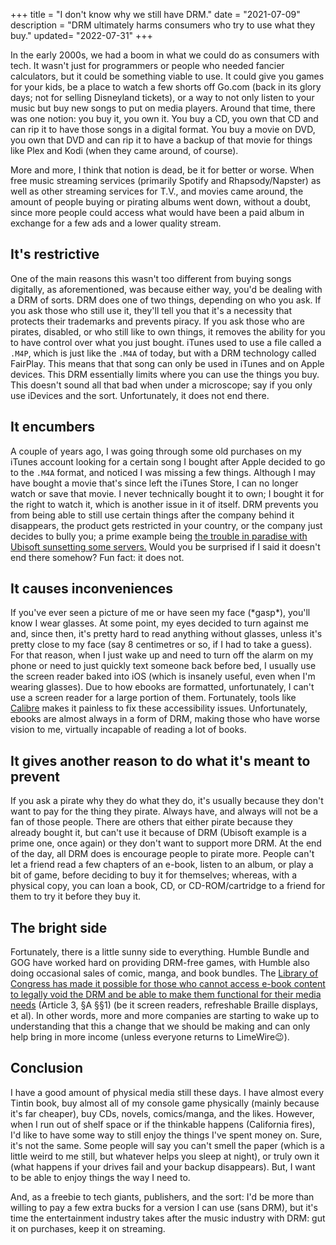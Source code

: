 +++
title = "I don't know why we still have DRM."
date = "2021-07-09"
description = "DRM ultimately harms consumers who try to use what they buy."
updated= "2022-07-31"
+++

In the early 2000s, we had a boom in what we could do as consumers with tech. It wasn't just for programmers or people who needed fancier calculators, but it could be something viable to use. It could give you games for your kids, be a place to watch a few shorts off Go.com (back in its glory days; not for selling Disneyland tickets), or a way to not only listen to your music but buy new songs to put on media players. Around that time, there was one notion: you buy it, you own it. You buy a CD, you own that CD and can rip it to have those songs in a digital format. You buy a movie on DVD, you own that DVD and can rip it to have a backup of that movie for things like Plex and Kodi (when they came around, of course).

More and more, I think that notion is dead, be it for better or worse. When free music streaming services (primarily Spotify and Rhapsody/Napster) as well as other streaming services for T.V., and movies came around, the amount of people buying or pirating albums went down, without a doubt, since more people could access what would have been a paid album in exchange for a few ads and a lower quality stream.

## It's restrictive
One of the main reasons this wasn't too different from buying songs digitally, as aforementioned, was because either way, you'd be dealing with a DRM of sorts. DRM does one of two things, depending on who you ask. If you ask those who still use it, they'll tell you that it's a necessity that protects their trademarks and prevents piracy. If you ask those who are pirates, disabled, or who still like to own things, it removes the ability for you to have control over what you just bought. iTunes used to use a file called a `.M4P`, which is just like the `.M4A` of today, but with a DRM technology called FairPlay. This means that that song can only be used in iTunes and on Apple devices. This DRM essentially limits where you can use the things you buy. This doesn't sound all that bad when under a microscope; say if you only use iDevices and the sort. Unfortunately, it does not end there.

## It encumbers
A couple of years ago, I was going through some old purchases on my iTunes account looking for a certain song I bought after Apple decided to go to the `.M4A` format, and noticed I was missing a few things. Although I may have bought a movie that's since left the iTunes Store, I can no longer watch or save that movie. I never technically bought it to own; I bought it for the right to watch it, which is another issue in it of itself. DRM prevents you from being able to still use certain things after the company behind it disappears, the product gets restricted in your country, or the company just decides to bully you; a prime example being [the trouble in paradise with Ubisoft sunsetting some servers.](https://kotaku.com/ubisoft-screws-up-drm-servers-then-somehow-makes-thing-1847232712) Would you be surprised if I said it doesn't end there somehow? Fun fact: it does not.

## It causes inconveniences
If you've ever seen a picture of me or have seen my face (\*gasp\*), you'll know I wear glasses. At some point, my eyes decided to turn against me and, since then, it's pretty hard to read anything without glasses, unless it's pretty close to my face (say 8 centimetres or so, if I had to take a guess). For that reason, when I just wake up and need to turn off the alarm on my phone or need to just quickly text someone back before bed, I usually use the screen reader baked into iOS (which is insanely useful, even when I'm wearing glasses). Due to how ebooks are formatted, unfortunately, I can't use a screen reader for a large portion of them. Fortunately, tools like [Calibre](https://calibre-ebook.com/) makes it painless to fix these accessibility issues. Unfortunately, ebooks are almost always in a form of DRM, making those who have worse vision to me, virtually incapable of reading a lot of books.

## It gives another reason to do what it's meant to prevent
If you ask a pirate why they do what they do, it's usually because they don't want to pay for the thing they pirate. Always have, and always will not be a fan of those people. There are others that either pirate because they already bought it, but can't use it because of DRM (Ubisoft example is a prime one, once again) or they don't want to support more DRM. At the end of the day, all DRM does is encourage people to pirate more. People can't let a friend read a few chapters of an e-book, listen to an album, or play a bit of game, before deciding to buy it for themselves; whereas, with a physical copy, you can loan a book, CD, or CD-ROM/cartridge to a friend for them to try it before they buy it.

## The bright side
Fortunately, there is a little sunny side to everything. Humble Bundle and GOG have worked hard on providing DRM-free games, with Humble also doing occasional sales of comic, manga, and book bundles. The [Library of Congress has made it possible for those who cannot access e-book content to legally void the DRM and be able to make them functional for their media needs](https://www.federalregister.gov/documents/2018/10/26/2018-23241/exemption-to-prohibition-on-circumvention-of-copyright-protection-systems-for-access-control) (Article 3, §A §§1) (be it screen readers, refreshable Braille displays, et al). In other words, more and more companies are starting to wake up to understanding that this a change that we should be making and can only help bring in more income (unless everyone returns to LimeWire:wink:).

## Conclusion
I have a good amount of physical media still these days. I have almost every Tintin book, buy almost all of my console game physically (mainly because it's far cheaper), buy CDs, novels, comics/manga, and the likes. However, when I run out of shelf space or if the thinkable happens (California fires), I'd like to have some way to still enjoy the things I've spent money on. Sure, it's not the same. Some people will say you can't smell the paper (which is a little weird to me still, but whatever helps you sleep at night), or truly own it (what happens if your drives fail and your backup disappears). But, I want to be able to enjoy things the way I need to.

And, as a freebie to tech giants, publishers, and the sort: I'd be more than willing to pay a few extra bucks for a version I can use (sans DRM), but it's time the entertainment industry takes after the music industry with DRM: gut it on purchases, keep it on streaming.

